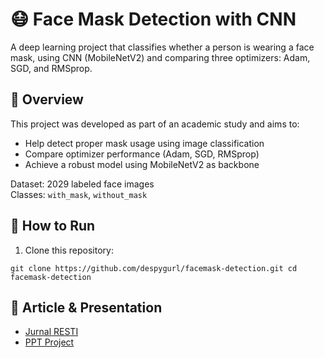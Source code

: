 # 😷 Face Mask Detection with CNN

A deep learning project that classifies whether a person is wearing a face mask, using CNN (MobileNetV2) and comparing three optimizers: Adam, SGD, and RMSprop.

## 📌 Overview
This project was developed as part of an academic study and aims to:
- Help detect proper mask usage using image classification
- Compare optimizer performance (Adam, SGD, RMSprop)
- Achieve a robust model using MobileNetV2 as backbone

Dataset: 2029 labeled face images  
Classes: `with_mask`, `without_mask`

## 🔧 How to Run

1. Clone this repository:

<pre><code>git clone https://github.com/despygurl/facemask-detection.git cd facemask-detection</code></pre>

## 🔗 Article & Presentation

- [Jurnal RESTI](http://jurnal.iaii.or.id/index.php/RESTI/article/view/4276)
- [PPT Project](https://drive.google.com/file/d/1NzFcBGYx8m8SGTooJa2dBlq7K-fYU8v1/view?usp=sharing)
